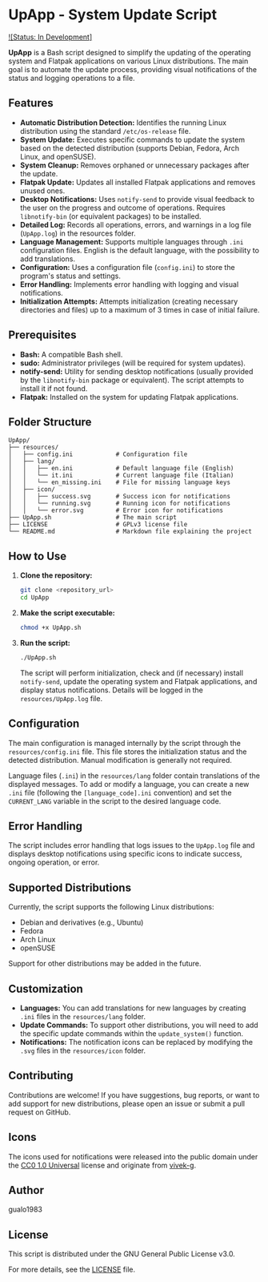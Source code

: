 # UpApp - System Update Script

[![Status: In Development]][status-badge]

[status-badge]: https://img.shields.io/badge/Status-In%20Development-yellow

**UpApp** is a Bash script designed to simplify the updating of the operating system and Flatpak applications on various Linux distributions. The main goal is to automate the update process, providing visual notifications of the status and logging operations to a file.

## Features

* **Automatic Distribution Detection:** Identifies the running Linux distribution using the standard `/etc/os-release` file.
* **System Update:** Executes specific commands to update the system based on the detected distribution (supports Debian, Fedora, Arch Linux, and openSUSE).
* **System Cleanup:** Removes orphaned or unnecessary packages after the update.
* **Flatpak Update:** Updates all installed Flatpak applications and removes unused ones.
* **Desktop Notifications:** Uses `notify-send` to provide visual feedback to the user on the progress and outcome of operations. Requires `libnotify-bin` (or equivalent packages) to be installed.
* **Detailed Log:** Records all operations, errors, and warnings in a log file (`UpApp.log`) in the resources folder.
* **Language Management:** Supports multiple languages through `.ini` configuration files. English is the default language, with the possibility to add translations.
* **Configuration:** Uses a configuration file (`config.ini`) to store the program's status and settings.
* **Error Handling:** Implements error handling with logging and visual notifications.
* **Initialization Attempts:** Attempts initialization (creating necessary directories and files) up to a maximum of 3 times in case of initial failure.

## Prerequisites

* **Bash:** A compatible Bash shell.
* **sudo:** Administrator privileges (will be required for system updates).
* **notify-send:** Utility for sending desktop notifications (usually provided by the `libnotify-bin` package or equivalent). The script attempts to install it if not found.
* **Flatpak:** Installed on the system for updating Flatpak applications.

## Folder Structure
```
UpApp/
├── resources/
│   ├── config.ini            # Configuration file
│   ├── lang/
│   │   ├── en.ini            # Default language file (English)
│   │   └── it.ini            # Current language file (Italian)
│   │   └── en_missing.ini    # File for missing language keys
│   ├── icon/
│   │   ├── success.svg       # Success icon for notifications
│   │   └── running.svg       # Running icon for notifications
│   │   └── error.svg         # Error icon for notifications
├── UpApp.sh                  # The main script
├── LICENSE                   # GPLv3 license file
└── README.md                 # Markdown file explaining the project
```

## How to Use

1.  **Clone the repository:**
    ```bash
    git clone <repository_url>
    cd UpApp
    ```

2.  **Make the script executable:**
    ```bash
    chmod +x UpApp.sh
    ```

3.  **Run the script:**
    ```bash
    ./UpApp.sh
    ```

    The script will perform initialization, check and (if necessary) install `notify-send`, update the operating system and Flatpak applications, and display status notifications. Details will be logged in the `resources/UpApp.log` file.

## Configuration

The main configuration is managed internally by the script through the `resources/config.ini` file. This file stores the initialization status and the detected distribution. Manual modification is generally not required.

Language files (`.ini`) in the `resources/lang` folder contain translations of the displayed messages. To add or modify a language, you can create a new `.ini` file (following the `[language_code].ini` convention) and set the `CURRENT_LANG` variable in the script to the desired language code.

## Error Handling

The script includes error handling that logs issues to the `UpApp.log` file and displays desktop notifications using specific icons to indicate success, ongoing operation, or error.

## Supported Distributions

Currently, the script supports the following Linux distributions:

* Debian and derivatives (e.g., Ubuntu)
* Fedora
* Arch Linux
* openSUSE

Support for other distributions may be added in the future.

## Customization

* **Languages:** You can add translations for new languages by creating `.ini` files in the `resources/lang` folder.
* **Update Commands:** To support other distributions, you will need to add the specific update commands within the `update_system()` function.
* **Notifications:** The notification icons can be replaced by modifying the `.svg` files in the `resources/icon` folder.

## Contributing

Contributions are welcome! If you have suggestions, bug reports, or want to add support for new distributions, please open an issue or submit a pull request on GitHub.

## Icons

The icons used for notifications were released into the public domain under the [CC0 1.0 Universal](https://creativecommons.org/publicdomain/zero/1.0/) license and originate from [vivek-g](https://iconduck.com/designers/vivek-g).

## Author

gualo1983

## License

This script is distributed under the GNU General Public License v3.0.

For more details, see the [LICENSE](LICENSE) file.